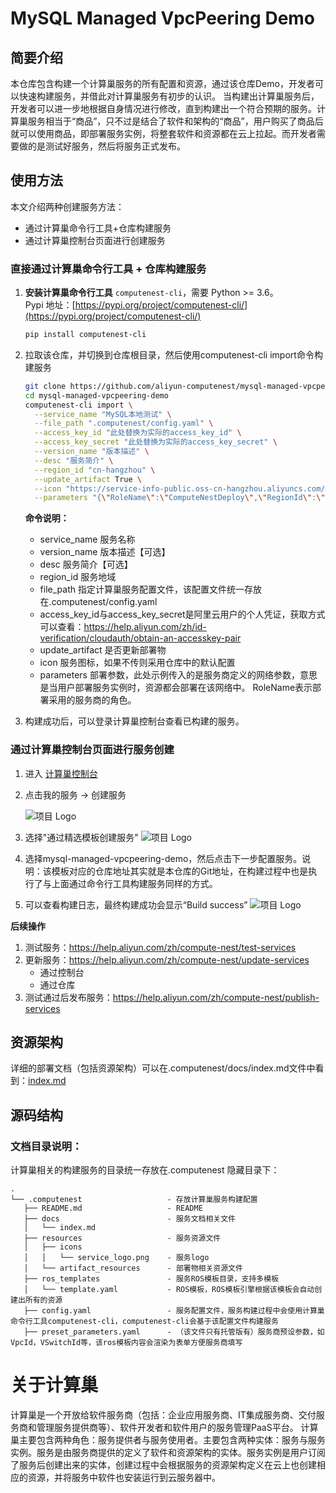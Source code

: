 # MySQL Managed VpcPeering Demo

## 简要介绍
本仓库包含构建一个计算巢服务的所有配置和资源，通过该仓库Demo，开发者可以快速构建服务，并借此对计算巢服务有初步的认识。
当构建出计算巢服务后，开发者可以进一步地根据自身情况进行修改，直到构建出一个符合预期的服务。计算巢服务相当于“商品”，只不过是结合了软件和架构的“商品”，用户购买了商品后就可以使用商品，即部署服务实例，将整套软件和资源都在云上拉起。而开发者需要做的是测试好服务，然后将服务正式发布。

## 使用方法
本文介绍两种创建服务方法：
- 通过计算巢命令行工具+仓库构建服务
-  通过计算巢控制台页面进行创建服务
### 直接通过计算巢命令行工具 + 仓库构建服务

1. **安装计算巢命令行工具** `computenest-cli`，需要 Python >= 3.6。  
   Pypi 地址：[https://pypi.org/project/computenest-cli/](https://pypi.org/project/computenest-cli/)  
   ```bash
   pip install computenest-cli
2. 拉取该仓库，并切换到仓库根目录，然后使用computenest-cli import命令构建服务
    ```bash
    git clone https://github.com/aliyun-computenest/mysql-managed-vpcpeering-demo.git
    cd mysql-managed-vpcpeering-demo
    computenest-cli import \
      --service_name "MySQL本地测试" \
      --file_path ".computenest/config.yaml" \
      --access_key_id "此处替换为实际的access_key_id" \
      --access_key_secret "此处替换为实际的access_key_secret" \
      --version_name "版本描述" \
      --desc "服务简介" \
      --region_id "cn-hangzhou" \
      --update_artifact True \
      --icon "https://service-info-public.oss-cn-hangzhou.aliyuncs.com/1563457855438522/service-image/c683ef4f-6583-43ff-a2ff-f8e00be330dc.png" \
      --parameters "{\"RoleName\":\"ComputeNestDeploy\",\"RegionId\":\"cn-hangzhou\",\"VpcId\":\"vpc-bp1g9dua3d3n8qcs51rjh\",\"ZoneId\":\"cn-hangzhou-i\",\"VSwitchId\":\"vsw-bp1wyyep1vau09ljg25u2\"}"
    ```
   **命令说明：**
   - service_name 服务名称
   - version_name 版本描述【可选】 
   - desc 服务简介【可选】 
   - region_id 服务地域 
   - file_path 指定计算巢服务配置文件，该配置文件统一存放在.computenest/config.yaml
   - access_key_id与access_key_secret是阿里云用户的个人凭证，获取方式可以查看：https://help.aliyun.com/zh/id-verification/cloudauth/obtain-an-accesskey-pair
   - update_artifact 是否更新部署物
   - icon 服务图标，如果不传则采用仓库中的默认配置
   - parameters 部署参数，此处示例传入的是服务商定义的网络参数，意思是当用户部署服务实例时，资源都会部署在该网络中。
      RoleName表示部署采用的服务商的角色。

3. 构建成功后，可以登录计算巢控制台查看已构建的服务。


### 通过计算巢控制台页面进行服务创建
1. 进入 [计算巢控制台](https://computenest.console.aliyun.com/service/cn-hangzhou)
2. 点击我的服务 -> 创建服务

    ![项目 Logo](images/img_1.png)
3. 选择"通过精选模板创建服务"
    ![项目 Logo](images/img_2.png)
4. 选择mysql-managed-vpcpeering-demo，然后点击下一步配置服务。说明：该模板对应的仓库地址其实就是本仓库的Git地址，在构建过程中也是执行了与上面通过命令行工具构建服务同样的方式。
5. 可以查看构建日志，最终构建成功会显示“Build success”
    ![项目 Logo](images/img_3.png)


**后续操作**
1. 测试服务：https://help.aliyun.com/zh/compute-nest/test-services
2. 更新服务：https://help.aliyun.com/zh/compute-nest/update-services
   - 通过控制台
   - 通过仓库
3. 测试通过后发布服务：https://help.aliyun.com/zh/compute-nest/publish-services

## 资源架构
详细的部署文档（包括资源架构）可以在.computenest/docs/index.md文件中看到：[index.md](https://github.com/aliyun-computenest/mysql-managed-vpcpeering-demo/blob/main/.computenest/docs/index.md)

## 源码结构
### 文档目录说明：
计算巢相关的构建服务的目录统一存放在.computenest 隐藏目录下：

```
.
└── .computenest                   - 存放计算巢服务构建配置
   ├── README.md                   - README
   ├── docs                        - 服务文档相关文件
   │   └── index.md
   ├── resources                   - 服务资源文件
   │   ├── icons
   │   │   └── service_logo.png    - 服务logo
   │   └── artifact_resources      - 部署物相关资源文件
   ├── ros_templates               - 服务ROS模板目录，支持多模板
   │   └── template.yaml           - ROS模板，ROS模板引擎根据该模板会自动创建出所有的资源
   ├── config.yaml                 - 服务配置文件，服务构建过程中会使用计算巢命令行工具computenest-cli，computenest-cli会基于该配置文件构建服务
   ├── preset_parameters.yaml      - （该文件只有托管版有）服务商预设参数，如VpcId，VSwitchId等，该ros模板内容会渲染为表单方便服务商填写
```

# 关于计算巢
计算巢是一个开放给软件服务商（包括：企业应用服务商、IT集成服务商、交付服务商和管理服务提供商等）、软件开发者和软件用户的服务管理PaaS平台。
计算巢主要包含两种角色：服务提供者与服务使用者。主要包含两种实体：服务与服务实例。服务是由服务商提供的定义了软件和资源架构的实体。服务实例是用户订阅了服务后创建出来的实体，创建过程中会根据服务的资源架构定义在云上也创建相应的资源，并将服务中软件也安装运行到云服务器中。